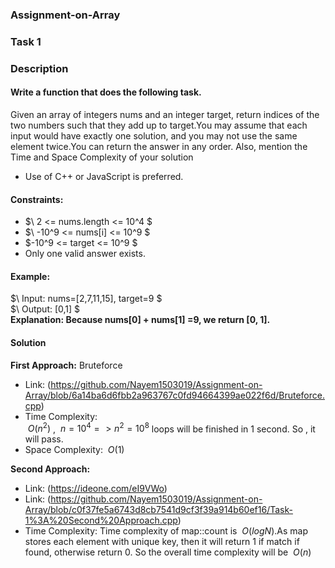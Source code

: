 ### Assignment-on-Array
### Task 1
### Description
#### Write a function that does the following task.  
Given an array of integers nums and an integer target, return indices of the two numbers such that they add up to target.You may assume that each input would have exactly one solution, and you may not use the same element twice.You can return the answer in any order.
Also, mention the Time and Space Complexity of your solution
+ Use of C++ or JavaScript is preferred.
#### Constraints:
+ $\ 2 <= nums.length <= 10^4 $  
+ $\ -10^9 <= nums[i] <= 10^9 $  
+ $\-10^9 <= target <= 10^9 $  
+ Only one valid answer exists.

#### Example:
$\ Input: nums=[2,7,11,15], target=9 $  
$\ Output: [0,1] $  
**Explanation: Because  nums[0] + nums[1] =9, we return [0, 1].**

#### Solution  
**First Approach:** Bruteforce
+ Link: (https://github.com/Nayem1503019/Assignment-on-Array/blob/6a14ba6d6fbb2a963767c0fd94664399ae022f6d/Bruteforce.cpp)
+ Time Complexity:  
$`\ O(n^2) `$ , $`\ n=10^4  =>n^2=10^8  `$ loops  will  be  finished  in  1  second.  So ,   it   will   pass.
+ Space Complexity: $`\ O(1) `$

**Second Approach:**
+ Link: (https://ideone.com/eI9VWo)
+ Link: (https://github.com/Nayem1503019/Assignment-on-Array/blob/c0f37fe5a6743d8cb7541d9cf3f39a914b60ef16/Task-1%3A%20Second%20Approach.cpp)
+ Time Complexity:
  Time complexity of map::count  is $`\ O(logN) `$.As map stores each element with unique key, then it will return 1 if match if found, otherwise return 0. So the overall time complexity will be $`\ O(n)`$
